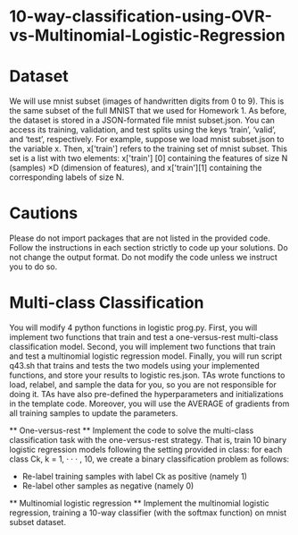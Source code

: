 # 10-way-classification-using-OVR-vs-Multinomial-Logistic-Regression

# Dataset

We will use mnist subset (images of handwritten digits from 0 to 9). This is the same subset of
the full MNIST that we used for Homework 1. As before, the dataset is stored in a JSON-formated
file mnist subset.json. You can access its training, validation, and test splits using the keys
‘train’, ‘valid’, and ‘test’, respectively. For example, suppose we load mnist subset.json to the
variable x. Then, x\['train'\] refers to the training set of mnist subset. This set is a list with two
elements: x\['train'\] \[0\] containing the features of size N (samples) ×D (dimension of features), and
x\['train'\]\[1\] containing the corresponding labels of size N.


# Cautions

Please do not import packages that are not listed in the provided code. Follow the instructions
in each section strictly to code up your solutions. Do not change the output format. Do
not modify the code unless we instruct you to do so.

# Multi-class Classification
You will modify 4 python functions in logistic prog.py. First, you will implement two functions
that train and test a one-versus-rest multi-class classification model. Second, you will implement
two functions that train and test a multinomial logistic regression model. Finally, you will run script q43.sh that trains and tests the two models using your implemented functions, and store your results to logistic res.json. TAs wrote functions to load, relabel, and sample the data for you, so you are not responsible for doing it. TAs have also pre-defined the hyperparameters and initializations in the template code. Moreover, you will use the AVERAGE of gradients from all training samples to update the parameters.

** One-versus-rest **
Implement the code to solve the multi-class classification task with the one-versus-rest
strategy. That is, train 10 binary logistic regression models following the setting provided in class:
for each class Ck, k = 1, · · · , 10, we create a binary classification problem as follows:
- Re-label training samples with label Ck as positive (namely 1)
- Re-label other samples as negative (namely 0)


** Multinomial logistic regression **
Implement the multinomial logistic regression, training a 10-way classifier (with the softmax
function) on mnist subset dataset. 

